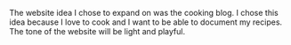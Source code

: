 The website idea I chose to expand on was the cooking blog. I chose this idea because I love to cook and I want to be able to document my recipes. The tone of the website will be light and playful. 